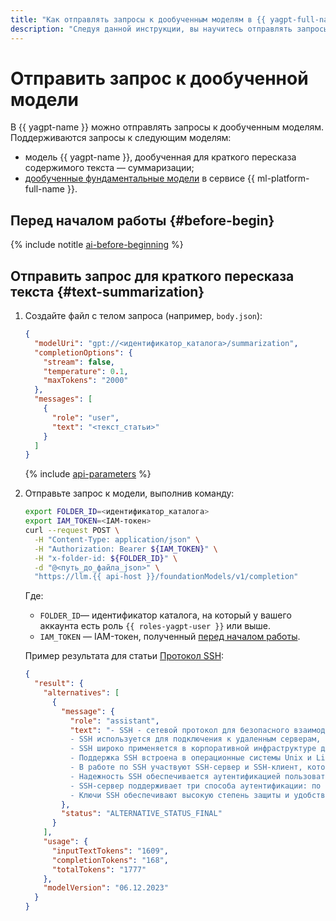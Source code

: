 ```yaml
---
title: "Как отправлять запросы к дообученным моделям в {{ yagpt-full-name }}"
description: "Следуя данной инструкции, вы научитесь отправлять запросы к дообученным моделям."
---
```


# Отправить запрос к дообученной модели

В {{ yagpt-name }} можно отправлять запросы к дообученным моделям. Поддерживаются запросы к следующим моделям:

* модель {{ yagpt-name }}, дообученная для краткого пересказа содержимого текста — суммаризации;
* [дообученные фундаментальные модели](../../datasphere/concepts/models/tuned-models.md) в сервисе {{ ml-platform-full-name }}.

## Перед началом работы {#before-begin}

{% include notitle [ai-before-beginning](../../_includes/foundation-models/yandexgpt/ai-before-beginning.md) %}

## Отправить запрос для краткого пересказа текста {#text-summarization}

1. Создайте файл с телом запроса (например, `body.json`):

   ```json
   {
     "modelUri": "gpt://<идентификатор_каталога>/summarization",
     "completionOptions": {
       "stream": false,
       "temperature": 0.1,
       "maxTokens": "2000"
     },
     "messages": [
       {
         "role": "user",
         "text": "<текст_статьи>"
       }
     ]
   }
   ```

   {% include [api-parameters](../../_includes/foundation-models/yandexgpt/api-parameters.md) %}

1. Отправьте запрос к модели, выполнив команду:

   ```bash
   export FOLDER_ID=<идентификатор_каталога>
   export IAM_TOKEN=<IAM-токен>
   curl --request POST \
     -H "Content-Type: application/json" \
     -H "Authorization: Bearer ${IAM_TOKEN}" \
     -H "x-folder-id: ${FOLDER_ID}" \
     -d "@<путь_до_файла_json>" \
     "https://llm.{{ api-host }}/foundationModels/v1/completion"
   ```

   Где:

   * `FOLDER_ID`— идентификатор каталога, на который у вашего аккаунта есть роль `{{ roles-yagpt-user }}` или выше.
   * `IAM_TOKEN` — IAM-токен, полученный [перед началом работы](#before-begin).

   Пример результата для статьи [Протокол SSH](../../glossary/ssh-keygen.md):

   ```json
   {
     "result": {
       "alternatives": [
         {
           "message": {
             "role": "assistant",
             "text": "- SSH - сетевой протокол для безопасного взаимодействия между компьютерами.\n
             - SSH используется для подключения к удаленным серверам, выполнения команд, копирования и редактирования файлов.\n
             - SSH широко применяется в корпоративной инфраструктуре для установки обновлений и управления бизнес-критичными системами.\n
             - Поддержка SSH встроена в операционные системы Unix и Linux, а также в Windows с бесплатными SSH-клиентами.\n
             - В работе по SSH участвуют SSH-сервер и SSH-клиент, которые создают безопасное соединение для передачи зашифрованных данных.\n
             - Надежность SSH обеспечивается аутентификацией пользователей и обработкой передаваемых данных.\n
             - SSH-сервер поддерживает три способа аутентификации: по IP-адресу, по логину/паролю и по ключу.\n
             - Ключи SSH обеспечивают высокую степень защиты и удобство использования в скриптах для автоматизации рутиных операций."
           },
           "status": "ALTERNATIVE_STATUS_FINAL"
         }
       ],
       "usage": {
         "inputTextTokens": "1609",
         "completionTokens": "168",
         "totalTokens": "1777"
       },
       "modelVersion": "06.12.2023"
     }
   }
   ```

